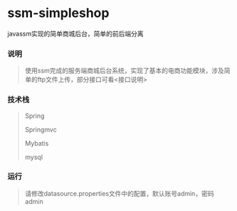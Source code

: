 # ssm-simpleshop
javassm实现的简单商城后台，简单的前后端分离

### 说明

> 使用ssm完成的服务端商城后台系统，实现了基本的电商功能模块，涉及简单的ftp文件上传，部分接口可看<接口说明>

### 技术栈

> Spring
>
> Springmvc
>
> Mybatis
>
> mysql

### 运行

> 请修改datasource.properties文件中的配置，默认账号admin，密码admin